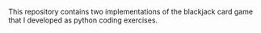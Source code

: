 This repository contains two implementations of the blackjack card game that I developed as python coding exercises.

